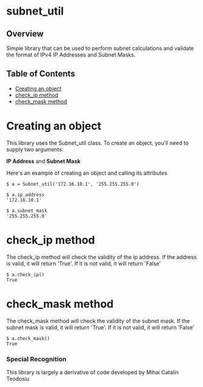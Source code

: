 # subnet_util

## Overview
Simple library that can be used to perform subnet calculations and validate
the format of IPv4 IP Addresses and Subnet Masks.

## Table of Contents
  * [Creating an object](#creating-an-object)
  * [check_ip method](#check_ip-method)
  * [check_mask method](#check_mask-method)

# Creating an object
This library uses the Subnet_util class.  To create an object, you'll need to supply two arguments:

**IP Address** and **Subnet Mask**

Here's an example of creating an object and calling its attributes
```
$ a = Subnet_util('172.16.10.1', '255.255.255.0')
```
```
$ a.ip_address
'172.16.10.1'
```
```
$ a.subnet_mask
'255.255.255.0'
```
# check_ip method
The check_ip method will check the validity of the ip address.  If the address is valid, it will return 'True'.  If it is not valid, it will return 'False'
```
$ a.check_ip()
True
```
# check_mask method
The check_mask method will check the validity of the subnet mask.  If the subnet mask is valid, it will return 'True'.  If it is not valid, it will return 'False'
```
$ a.check_mask()
True
```


### Special Recognition
This library is largely a derivative of code developed by Mihai Catalin Teodosiu
